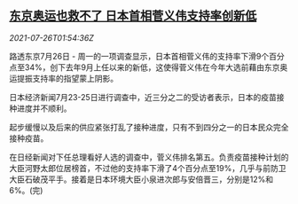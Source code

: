 <!--1627264863000-->
[东京奥运也救不了 日本首相菅义伟支持率创新低](https://cn.reuters.com/article/japan-suga-confidence-rate-olympics-0726-idCNKBS2EW04M)
------

<div><i>2021-07-26T01:54:36Z</i></div><p>路透东京7月26日 - 周一的一项调查显示，日本首相菅义伟的支持率下滑9个百分点至34%，创下去年9月上任以来的新低，这使得菅义伟在今年大选前藉由东京奥运提振支持率的指望蒙上阴影。</p><p>日本经济新闻7月23-25日进行调查中，近三分之二的受访者表示，日本的疫苗接种进度并不顺利。</p><p>起步缓慢以及后来的供应紧张打乱了接种进度，只有不到四分之一的日本民众完全接种疫苗。</p><p>在日经新闻对下任总理看好人选的调查中，菅义伟排名第五。负责疫苗接种计划的大臣河野太郎位居榜首，不过他的支持率下滑了4个百分点至19%，几乎与前防卫大臣石破茂平手。接着是日本环境大臣小泉进次郎与安倍晋三，分别是12%和6%。(完)</p>
